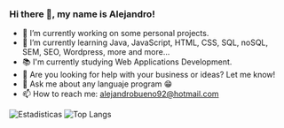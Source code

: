 ### Hi there 👋, my name is Alejandro!

- 🔭 I’m currently working on some personal projects.
- 🌱 I’m currently learning Java, JavaScript, HTML, CSS, SQL, noSQL, SEM, SEO, Wordpress, more and more...
- 📚 I'm currently studying Web Applications Development.
- 🤔 Are you looking for help with your business or ideas? Let me know!
- 💬 Ask me about any languaje program 😁
- 📫 How to reach me: alejandrobueno92@hotmail.com

![Estadisticas](https://github-readme-stats.vercel.app/api?username=al3xHub&show_icons=true&theme=dark)
![Top Langs](https://github-readme-stats.vercel.app/api/top-langs/?username=al3xHub&layout=compact&theme=dark)

